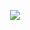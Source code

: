 <div align="center">

![](https://github-readme-stats.vercel.app/api/top-langs/?username=HRemonen&theme=dark&hide_border=false&include_all_commits=true&count_private=true&layout=compact)


